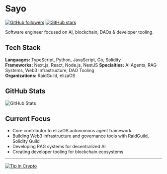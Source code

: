 # Sayo

[![GitHub followers](https://img.shields.io/github/followers/wtfsayo?label=Follow&style=social)](https://github.com/wtfsayo)
[![GitHub stars](https://img.shields.io/github/stars/wtfsayo?label=Stars&style=social)](https://github.com/wtfsayo)

Software engineer focused on AI, blockchain, DAOs & developer tooling.

## Tech Stack

**Languages:** TypeScript, Python, JavaScript, Go, Solidity  
**Frameworks:** Next.js, React, Node.js, NestJS
**Specialties:** AI Agents, RAG Systems, Web3 Infrastructure, DAO Tooling  
**Organizations:** RaidGuild, elizaOS

## GitHub Stats

![GitHub Stats](https://github-readme-stats.vercel.app/api?username=wtfsayo&show_icons=true&theme=dark&hide_border=true)

## Current Focus

- Core contributor to elizaOS autonomous agent framework
- Building Web3 infrastructure and governance tools with RaidGuild, Solidity Guild
- Developing RAG systems for decentralized AI
- Creating developer tooling for blockchain ecosystems

---

[![Tip in Crypto](https://tip.md/badge.svg)](https://tip.md/wtfsayo)

<!-- WALLET-LINKING-BEGIN
{
  "lastUpdated": "2025-05-31T19:54:28.346Z",
  "wallets": [
    {
      "chain": "ethereum",
      "address": "0xd257FDc3FD572a82b30D4b17ec43ec09862843B2"
    },
    {
      "chain": "solana",
      "address": "D2T4FdGvt8KrQqWYYsEKdiTnGmRCnbtsUrNcN1jbJ3Ls"
    }
  ]
}
WALLET-LINKING-END -->

